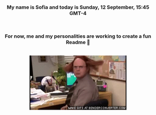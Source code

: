 


<div align="center">
<h3 >My name is Sofia and today is Sunday, 12 September, 15:45 GMT-4</h3><br>
<h3 >For now, me and my personalities are working to create a fun Readme 👋
</h3><br>
<img src='img/dwight.gif' alt='working...'/>
</div>
